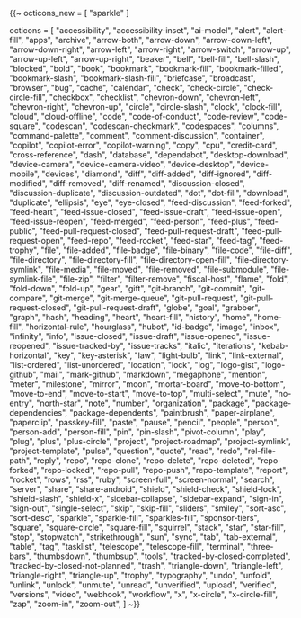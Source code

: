 {{~
  octicons_new = [
    "sparkle"
  ]
  
  octicons = [ 
    "accessibility",
    "accessibility-inset",
    "ai-model",
    "alert",
    "alert-fill",
    "apps",
    "archive",
    "arrow-both",
    "arrow-down",
    "arrow-down-left",
    "arrow-down-right",
    "arrow-left",
    "arrow-right",
    "arrow-switch",
    "arrow-up",
    "arrow-up-left",
    "arrow-up-right",
    "beaker",
    "bell",
    "bell-fill",
    "bell-slash",
    "blocked",
    "bold",
    "book",
    "bookmark",
    "bookmark-fill",
    "bookmark-filled",
    "bookmark-slash",
    "bookmark-slash-fill",
    "briefcase",
    "broadcast",
    "browser",
    "bug",
    "cache",
    "calendar",
    "check",
    "check-circle",
    "check-circle-fill",
    "checkbox",
    "checklist",
    "chevron-down",
    "chevron-left",
    "chevron-right",
    "chevron-up",
    "circle",
    "circle-slash",
    "clock",
    "clock-fill",
    "cloud",
    "cloud-offline",
    "code",
    "code-of-conduct",
    "code-review",
    "code-square",
    "codescan",
    "codescan-checkmark",
    "codespaces",
    "columns",
    "command-palette",
    "comment",
    "comment-discussion",
    "container",
    "copilot",
    "copilot-error",
    "copilot-warning",
    "copy",
    "cpu",
    "credit-card",
    "cross-reference",
    "dash",
    "database",
    "dependabot",
    "desktop-download",
    "device-camera",
    "device-camera-video",
    "device-desktop",
    "device-mobile",
    "devices",
    "diamond",
    "diff",
    "diff-added",
    "diff-ignored",
    "diff-modified",
    "diff-removed",
    "diff-renamed",
    "discussion-closed",
    "discussion-duplicate",
    "discussion-outdated",
    "dot",
    "dot-fill",
    "download",
    "duplicate",
    "ellipsis",
    "eye",
    "eye-closed",
    "feed-discussion",
    "feed-forked",
    "feed-heart",
    "feed-issue-closed",
    "feed-issue-draft",
    "feed-issue-open",
    "feed-issue-reopen",
    "feed-merged",
    "feed-person",
    "feed-plus",
    "feed-public",
    "feed-pull-request-closed",
    "feed-pull-request-draft",
    "feed-pull-request-open",
    "feed-repo",
    "feed-rocket",
    "feed-star",
    "feed-tag",
    "feed-trophy",
    "file",
    "file-added",
    "file-badge",
    "file-binary",
    "file-code",
    "file-diff",
    "file-directory",
    "file-directory-fill",
    "file-directory-open-fill",
    "file-directory-symlink",
    "file-media",
    "file-moved",
    "file-removed",
    "file-submodule",
    "file-symlink-file",
    "file-zip",
    "filter",
    "filter-remove",
    "fiscal-host",
    "flame",
    "fold",
    "fold-down",
    "fold-up",
    "gear",
    "gift",
    "git-branch",
    "git-commit",
    "git-compare",
    "git-merge",
    "git-merge-queue",
    "git-pull-request",
    "git-pull-request-closed",
    "git-pull-request-draft",
    "globe",
    "goal",
    "grabber",
    "graph",
    "hash",
    "heading",
    "heart",
    "heart-fill",
    "history",
    "home",
    "home-fill",
    "horizontal-rule",
    "hourglass",
    "hubot",
    "id-badge",
    "image",
    "inbox",
    "infinity",
    "info",
    "issue-closed",
    "issue-draft",
    "issue-opened",
    "issue-reopened",
    "issue-tracked-by",
    "issue-tracks",
    "italic",
    "iterations",
    "kebab-horizontal",
    "key",
    "key-asterisk",
    "law",
    "light-bulb",
    "link",
    "link-external",
    "list-ordered",
    "list-unordered",
    "location",
    "lock",
    "log",
    "logo-gist",
    "logo-github",
    "mail",
    "mark-github",
    "markdown",
    "megaphone",
    "mention",
    "meter",
    "milestone",
    "mirror",
    "moon",
    "mortar-board",
    "move-to-bottom",
    "move-to-end",
    "move-to-start",
    "move-to-top",
    "multi-select",
    "mute",
    "no-entry",
    "north-star",
    "note",
    "number",
    "organization",
    "package",
    "package-dependencies",
    "package-dependents",
    "paintbrush",
    "paper-airplane",
    "paperclip",
    "passkey-fill",
    "paste",
    "pause",
    "pencil",
    "people",
    "person",
    "person-add",
    "person-fill",
    "pin",
    "pin-slash",
    "pivot-column",
    "play",
    "plug",
    "plus",
    "plus-circle",
    "project",
    "project-roadmap",
    "project-symlink",
    "project-template",
    "pulse",
    "question",
    "quote",
    "read",
    "redo",
    "rel-file-path",
    "reply",
    "repo",
    "repo-clone",
    "repo-delete",
    "repo-deleted",
    "repo-forked",
    "repo-locked",
    "repo-pull",
    "repo-push",
    "repo-template",
    "report",
    "rocket",
    "rows",
    "rss",
    "ruby",
    "screen-full",
    "screen-normal",
    "search",
    "server",
    "share",
    "share-android",
    "shield",
    "shield-check",
    "shield-lock",
    "shield-slash",
    "shield-x",
    "sidebar-collapse",
    "sidebar-expand",
    "sign-in",
    "sign-out",
    "single-select",
    "skip",
    "skip-fill",
    "sliders",
    "smiley",
    "sort-asc",
    "sort-desc",
    "sparkle",
    "sparkle-fill",
    "sparkles-fill",
    "sponsor-tiers",
    "square",
    "square-circle",
    "square-fill",
    "squirrel",
    "stack",
    "star",
    "star-fill",
    "stop",
    "stopwatch",
    "strikethrough",
    "sun",
    "sync",
    "tab",
    "tab-external",
    "table",
    "tag",
    "tasklist",
    "telescope",
    "telescope-fill",
    "terminal",
    "three-bars",
    "thumbsdown",
    "thumbsup",
    "tools",
    "tracked-by-closed-completed",
    "tracked-by-closed-not-planned",
    "trash",
    "triangle-down",
    "triangle-left",
    "triangle-right",
    "triangle-up",
    "trophy",
    "typography",
    "undo",
    "unfold",
    "unlink",
    "unlock",
    "unmute",
    "unread",
    "unverified",
    "upload",
    "verified",
    "versions",
    "video",
    "webhook",
    "workflow",
    "x",
    "x-circle",
    "x-circle-fill",
    "zap",
    "zoom-in",
    "zoom-out",
  ] 
~}}